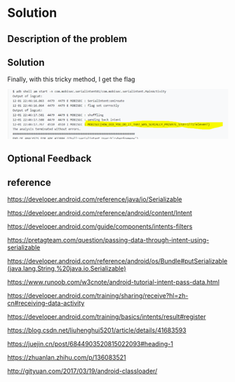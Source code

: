 # Solution


## Description of the problem



## Solution

Finally, with this tricky method, I get the flag

<img src="screenshots/serialintent/111.PNG" alt="flag" style="zoom:100%;" />





## Optional Feedback



## reference

https://developer.android.com/reference/java/io/Serializable

https://developer.android.com/reference/android/content/Intent

https://developer.android.com/guide/components/intents-filters

https://pretagteam.com/question/passing-data-through-intent-using-serializable

https://developer.android.com/reference/android/os/Bundle#putSerializable(java.lang.String,%20java.io.Serializable)

https://www.runoob.com/w3cnote/android-tutorial-intent-pass-data.html

https://developer.android.com/training/sharing/receive?hl=zh-cn#receiving-data-activity

https://developer.android.com/training/basics/intents/result#register

https://blog.csdn.net/liuhenghui5201/article/details/41683593

https://juejin.cn/post/6844903520815022093#heading-1

https://zhuanlan.zhihu.com/p/136083521

http://gityuan.com/2017/03/19/android-classloader/